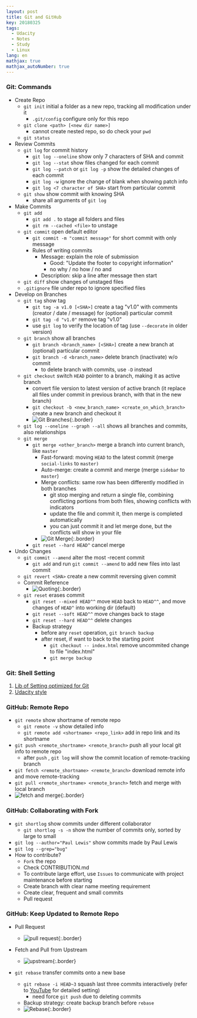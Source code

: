 ```yaml
---
layout: post
title: Git and GitHub
key: 20180325
tags:
  - Udacity
  - Notes
  - Study
  - Linux
lang: en
mathjax: true
mathjax_autoNumber: true
---
```


### Git: Commands

- Create Repo
  - `git init` initial a folder as a new repo, tracking all modification under it
    - `.git/config` configure only for this repo
  - `git clone <path> [<new dir name>]`
    - cannot create nested repo, so do check your `pwd`
  - `git status`
- Review Commits
  - `git log` for commit history
    - `git log --oneline` show only 7 characters of SHA and commit
    - `git log --stat` show files changed for each commit
    - `git log --patch` or `git log -p` show the detailed changes of each commit
    - `git log -w` ignore the change of blank when showing patch info
    - `git log <7 character of SHA>` start from particular commit
  - `git show` show commit with knowing SHA
    - share all arguments of `git log`
- Make Commits
  - `git add` 
    - `git add .` to stage all folders and files
    - `git rm --cached <file>` to unstage
  - `git commit` open default editor
    - `git commit -m "commit message"` for short commit with only message
    - Rules of writing commits
      - Message: explain the role of submission
        - Good: "Update the footer to copyright information"
        - no why / no how / no and
      - Description: skip a line after message then start
  - `git diff` show changes of unstaged files
  - `.gitignore` file under repo to ignore specified files
- Develop on Branches
  - `git tag` show tag
    - `git tag -a v1.0 [<SHA>]` create a tag "v1.0" with comments (creator / date / message) for (optional) particular commit
    - `git tag -d "v1.0"` remove tag "v1.0"
    - use `git log` to verify the location of tag (use `--decorate` in older version)
  - `git branch` show all branches
    - `git branch <branch_name> [<SHA>]` create a new branch at (optional) particular commit
    - `git branch -d <branch_name>` delete branch (inactivate) w/o commit
      - to delete branch with commits, use `-D` instead
  - `git checkout` switch `HEAD` pointer to a branch, making it as active branch
    - convert file version to latest version of active branch (it replace all files under commit in previous branch, with that in the new branch)
    - `git checkout -b <new_branch_name> <create_on_which_branch>`  create a new branch and checkout it
    - ![Git Branches](https://raw.githubusercontent.com/YestinYang/Udacity_Data_Analyst/master/img/git_branch.png){:.border}
  - `git log --oneline --graph --all` shows all branches and commits, also relationships
  - `git merge`
    - `git merge <other_branch>` merge a branch into current branch, like `master`
      - Fast-forward: moving `HEAD` to the latest commit (merge `social-links` to `master)`
      - Auto-merge: create a commit and merge (merge `sidebar` to `master`)
      - Merge conflicts: same row has been differently modified in both branches
        - git stop merging and return a single file, combining conflicting portions from both files, showing conflicts with indicators
        - update the file and commit it, then merge is completed automatically
        - you can just commit it and let merge done, but the conflicts will show in your file
      - ![Git Merge](https://raw.githubusercontent.com/YestinYang/Udacity_Data_Analyst/master/img/git_merge.png){:.border}
    - `git reset --hard HEAD^` cancel merge
- Undo Changes
  - `git commit --amend` alter the most -recent commit
    - `git add` and run `git commit --amend` to add new files into last commit
  - `git revert <SHA>` create a new commit reversing given commit
  - Commit Reference
    - ![Quoting](https://raw.githubusercontent.com/YestinYang/Udacity_Data_Analyst/master/img/git_father.png){:.border}
  - `git reset` erases commit
    - `git reset --mixed HEAD^^` move `HEAD` back to `HEAD^^`, and move changes of `HEAD^` into working dir (default)
    - `git reset --soft HEAD^^` move changes back to stage
    - `git reset --hard HEAD^^` delete changes
    - Backup strategy
      - before any `reset` operation, `git branch backup` 
      - after reset, if want to back to the starting point
        - `git checkout -- index.html` remove uncommited change to file "index.html"
        - `git merge backup` 

### Git: Shell Setting

1. [Lib of Setting optimized for Git](https://dotfiles.github.io/)
2. [Udacity style](https://classroom.udacity.com/nanodegrees/nd002-cn-advanced-career/parts/0f916a11-e0ae-4845-bb35-ee05bc7f1ac9/modules/63a3bbc1-bc00-4ee7-a894-a2d91841f30f/lessons/1b369991-f1ca-4d6a-ba8f-e8318d76322f/concepts/63a6f935-dea7-43c2-aaa3-61deea5070c8)

### GitHub: Remote Repo

- `git remote` show shortname of remote repo
  - `git remote -v` show detailed info
  - `git remote add <shortname> <repo_link>` add in repo link and its shortname
- `git push <remote_shortname> <remote_branch>` push all your local git info to remote repo
  - after `push` , `git log` will show the commit location of remote-tracking branch
- `git fetch <remote_shortname> <remote_branch>` download remote info and move remote-tracking 
- `git pull <remote_shortname> <remote_branch>` fetch and merge with local branch
- ![fetch and merge](https://raw.githubusercontent.com/YestinYang/Udacity_Data_Analyst/master/img/git_fetch.png){:.border}

### GitHub: Collaborating with Fork

- `git shortlog` show commits under different collaborator
  - `git shortlog -s -n` show the number of commits only, sorted by large to small
- `git log --author="Paul Lewis"` show commits made by Paul Lewis
- `git log --grep="bug"` 
- How to contribute?
  - `Fork` the repo
  - Check CONTRIBUTION.md
  - To contribute large effort, use `Issues` to communicate with project maintenance before starting
  - Create branch with clear name meeting requirement
  - Create clear, frequent and small commits
  - Pull request

### GitHub: Keep Updated to Remote Repo

- Pull Request

  - ![pull request](https://raw.githubusercontent.com/YestinYang/Udacity_Data_Analyst/master/img/git_pull_request.png){:.border}

- Fetch and Pull from Upstream

  - ![upstream](https://raw.githubusercontent.com/YestinYang/Udacity_Data_Analyst/master/img/git_upstream.png){:.border}

- `git rebase` transfer commits onto a new base

  - `git rebase -i HEAD~3` squash last three commits interactively (refer to [YouTube](https://www.youtube.com/watch?time_continue=222&v=cL6ehKtJLUM) for detailed setting)
    - need force `git push` due to deleting commits
  - Backup strategy: create backup branch before `rebase` 
  - ![Rebase](https://raw.githubusercontent.com/YestinYang/Udacity_Data_Analyst/master/img/git_rebase.png){:.border}